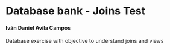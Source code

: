 # Database bank - Joins Test
#### Iván Daniel Avila Campos

Database exercise with objective to understand joins and views
